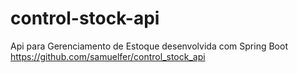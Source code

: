 # control-stock-api
Api para Gerenciamento de Estoque desenvolvida com Spring Boot https://github.com/samuelfer/control_stock_api
